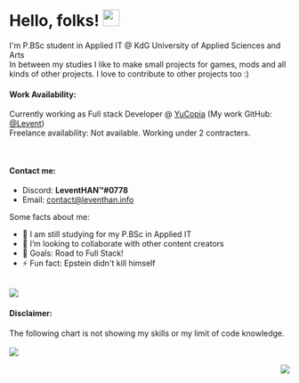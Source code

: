 # Hello, folks! <img src="https://i.imgur.com/2DF1ZvF.gif" width="30px">
I'm P.BSc student in Applied IT @ KdG University of Applied Sciences and Arts
<br />In between my studies I like to make small projects for games, mods and all kinds of other projects. I love to contribute to other projects too :)



#### Work Availability:
Currently working as Full stack Developer @ [YuCopia](https://github.com/Yucopia) (My work GitHub: [@Levent](https://github.com/LeventMehmed))
<br>Freelance availability: Not available. Working under 2 contracters.
<!-- <img src="https://i.imgur.com/LQugd7S.png" width="60px"> -->
&nbsp;  &nbsp; <!--  <img src="https://i.imgur.com/PVFpof6.png" width="60px"> -->

#### Contact me:

- Discord: **LeventHAN™#0778**
- Email: contact@leventhan.info

Some facts about me:

- 🔭 I am still studying for my P.BSc in Applied IT
- 👯 I’m looking to collaborate with other content creators
- 🥅 Goals: Road to Full Stack!
- ⚡ Fun fact: Epstein didn't kill himself

<br /> ![](https://komarev.com/ghpvc/?username=11TStudio&style=flat-square&label=Visitor+Counts)

#### Disclaimer:
The following chart is not showing my skills or my limit of code knowledge.
<br><br>
<img align="left" src="https://github-readme-stats.vercel.app/api/top-langs/?username=11TStudio&theme=dracula" />

<br><img align="right" src="https://github-readme-stats.vercel.app/api?username=11TStudio&show_icons=true&theme=dracula" />
